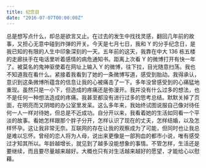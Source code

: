```yaml
---
title: 纪念日
date: "2016-07-07T00:00:00Z"
---
```


总是想写点什么，却总是欲言又止。在过去的发生中找找灵感，翻回几年前的故事，又担心无意中碰到炸弹的开关。今天是七月七日，我和 Y 的分手纪念日，是我已知的有限的人生中印象深刻的一天。五年前的这天，我靠在中大 136 栋五楼的走廊扶手在电话里听着感情的病危通知书。距离上次看 Y 的微博打开有快一年了。被莫名的鬼神驱使着在网址上输入 Y 的微博，往下拉，目光随意扫荡。我也不知道我在看什么。紧接着我看到了她的一条微博写道，感受到胎动。我得承认，意识到这条微博所蕴含的信息让我的心被痛击了一下。多年没曾感受到的心痛猛地重现。虽然只是一小下，但造成的疼痛还是弥漫开。我并没有什么过多的想法，也不是任何一种想法造成的疼痛。我甚至都没有进行过多的思考总结。默默关掉了页面，在明亮而又阴暗的办公室里发呆。这么多年来，我始终试图说服自己像对待任何一人一样对待她，但总是不近成功。自分开以来，我看着她的生活如同看一个平淡的故事。看她怎样跟那个胖子分开，怎样认识了现在的丈夫，怎样结婚，以及怎样怀孕。这让我非常无奈。互联网的存在让我的观察成为了可能，但同时也让我总是难以忘怀。曾经的恋人将为人母，说出来更像是一部狗血的都市小说，唯有感受过才知其所以。年龄越增长，就见到了越多没能想象的事情。不管怎样，生活还是要继续，而且要尽量越来越好。大概也只有对生活越来越好的愿望，才能给心以慰藉。
